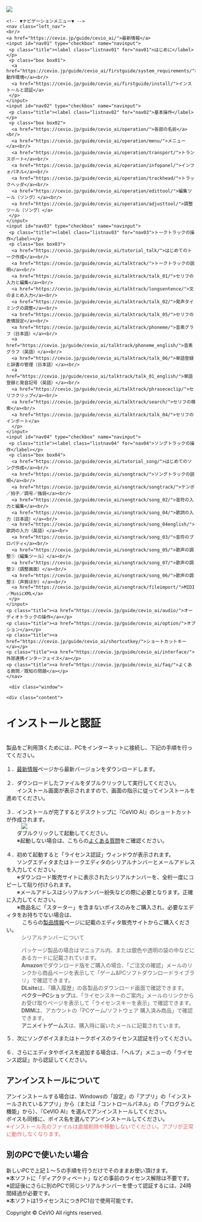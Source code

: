 <!doctype html>
<html>
<head>
   <meta charset="utf-8"/>
   <title>CeVIO AI ユーザーズガイド ┃ インストールと認証</title>
   <link rel="stylesheet" href="../../css/style.css">
</head>

<body>
    <!-- ▼ヘッダー▼ -->
    <div class="header">
  <img src="https://cevio.jp/guide/cevio_ai/image/header_image_title.png">
</div>   <!-- ▲ヘッダー▲ -->
   
   <main class="main">

   <!-- ▼ナビゲーションメニュー▼ -->
    <!-- ▼ナビゲーションメニュー▼ -->
    <nav class="left_nav">
    <br/>
    <a href="https://cevio.jp/guide/cevio_ai/">最新情報</a>
    <input id="nav01" type="checkbox" name="navinput">
     <p class="title"><label class="listnav01" for="nav01">はじめに</label></p>
     <p class="box box01">
      <a href="https://cevio.jp/guide/cevio_ai/firstguide/system_requirements/">動作環境</a><br/>
      <a href="https://cevio.jp/guide/cevio_ai/firstguide/install/">インストールと認証</a>
     </p>
    </input>
    <input id="nav02" type="checkbox" name="navinput">
     <p class="title"><label class="listnav02" for="nav02">基本操作</label></p>
     <p class="box box02">
      <a href="https://cevio.jp/guide/cevio_ai/operation/">各部の名前</a><br/>
      <a href="https://cevio.jp/guide/cevio_ai/operation/menu/">メニュー</a><br/>
      <a href="https://cevio.jp/guide/cevio_ai/operation/transport/">トランスポート</a><br/>
      <a href="https://cevio.jp/guide/cevio_ai/operation/infopanel/">インフォパネル</a><br/>
      <a href="https://cevio.jp/guide/cevio_ai/operation/trackhead/">トラックヘッダ</a><br/>
      <a href="https://cevio.jp/guide/cevio_ai/operation/edittool/">編集ツール（ソング）</a><br/>
      <a href="https://cevio.jp/guide/cevio_ai/operation/adjusttool/">調整ツール（ソング）</a>
     </p>
    </input>
    <input id="nav03" type="checkbox" name="navinput">
     <p class="title"><label class="listnav03" for="nav03">トークトラックの操作</label></p>
     <p class="box box03">
      <a href="https://cevio.jp/guide/cevio_ai/tutorial_talk/">はじめてのトーク作成</a><br/>
      <a href="https://cevio.jp/guide/cevio_ai/talktrack/">トークトラックの説明</a><br/>
      <a href="https://cevio.jp/guide/cevio_ai/talktrack/talk_01/">セリフの入力と編集</a><br/>
      <a href="https://cevio.jp/guide/cevio_ai/talktrack/longsentence/">文のまとめ入力</a><br/>
      <a href="https://cevio.jp/guide/cevio_ai/talktrack/talk_02/">発声タイミングの調整</a><br/>
      <a href="https://cevio.jp/guide/cevio_ai/talktrack/talk_05/">セリフの表情設定</a><br/>
      <a href="https://cevio.jp/guide/cevio_ai/talktrack/phoneme/">音素グラフ（日本語）</a><br/>
      <a href="https://cevio.jp/guide/cevio_ai/talktrack/phoneme_english/">音素グラフ（英語）</a><br/>
      <a href="https://cevio.jp/guide/cevio_ai/talktrack/talk_06/">単語登録と辞書の管理（日本語）</a><br/>
      <a href="https://cevio.jp/guide/cevio_ai/talktrack/talk_01_english/">単語登録と発音記号（英語）</a><br/>
      <a href="https://cevio.jp/guide/cevio_ai/talktrack/phrasececlip/">セリフクリップ</a><br/>
      <a href="https://cevio.jp/guide/cevio_ai/talktrack/search/">セリフの検索</a><br/>
      <a href="https://cevio.jp/guide/cevio_ai/talktrack/talk_04/">セリフのインポート</a>
      </p>
    </input>
    <input id="nav04" type="checkbox" name="navinput">
     <p class="title"><label class="listnav04" for="nav04">ソングトラックの操作</label></p>
     <p class="box box04">
      <a href="https://cevio.jp/guide/cevio_ai/tutorial_song/">はじめてのソング作成</a><br/>
      <a href="https://cevio.jp/guide/cevio_ai/songtrack/">ソングトラックの説明</a><br/>
      <a href="https://cevio.jp/guide/cevio_ai/songtrack/songtrack/">テンポ／拍子／調号／強弱</a><br/>
      <a href="https://cevio.jp/guide/cevio_ai/songtrack/song_02/">音符の入力と編集</a><br/>
      <a href="https://cevio.jp/guide/cevio_ai/songtrack/song_04/">歌詞の入力（日本語）</a><br/>
      <a href="https://cevio.jp/guide/cevio_ai/songtrack/song_04english/">歌詞の入力（英語）</a><br>
      <a href="https://cevio.jp/guide/cevio_ai/songtrack/song_03/">音符のプロパティ</a><br/>
      <a href="https://cevio.jp/guide/cevio_ai/songtrack/song_05/">歌声の調整①（編集ツール）</a><br/>
      <a href="https://cevio.jp/guide/cevio_ai/songtrack/song_07/">歌声の調整②（調整画面）</a><br/>
      <a href="https://cevio.jp/guide/cevio_ai/songtrack/song_06/">歌声の調整③（声質ほか）</a><br/>
      <a href="https://cevio.jp/guide/cevio_ai/songtrack/fileimport/">MIDI／MusicXML</a>
     </p>
    </input>
    <p class="title"><a href="https://cevio.jp/guide/cevio_ai/audio/">オーディオトラックの操作</a></p>
    <p class="title"><a href="https://cevio.jp/guide/cevio_ai/option/">オプション</a></p>
    <p class="title"><a href="https://cevio.jp/guide/cevio_ai/shortcutkey/">ショートカットキー</a></p>
    <p class="title"><a href="https://cevio.jp/guide/cevio_ai/interface/">外部連携インターフェイス</a></p>
    <p class="title"><a href="https://cevio.jp/guide/cevio_ai/faq/">よくある質問／既知の問題</a></p>
    </nav>
<!-- ▲ナビゲーションメニュー▲ -->   <!-- ▲ナビゲーションメニュー▲ -->

     <div class="window">
   <!-- ▼コンテンツ要素▼ -->
    <div class="content">
<h1>インストールと認証</h1>
<br/>
<div class="main_text">
製品をご利用頂くためには、PCをインターネットに接続し、下記の手順を行ってください。<br/>
<br/>
１．<a rel='nofollow' href="https://cevio.jp/guide/cevio_ai/">最新情報</a>ページから最新バージョンをダウンロードします。<br/>
<br/>
２．ダウンロードしたファイルをダブルクリックして実行してください。<br/>
　　インストール画面が表示されますので、画面の指示に従ってインストールを進めてください。<br/>
<br/>
３．インストールが完了するとデスクトップに『CeVIO AI』のショートカットが作成されます。<br/>
<blockquote style='margin:0px 0px 0px 40px;border:none;padding:0px'>
<div><img src='../../image/icon.png' border='0'/></div>
</blockquote>
　　ダブルクリックして起動してください。<br/>
　　※起動しない場合は、こちらの<a href="https://cevio.jp/guide/cevio_ai/faq/">よくある質問</a>をご確認ください。<br/>
<br/>
４．初めて起動すると「ライセンス認証」ウィンドウが表示されます。<br/>
　　ソングエディタまたはトークエディタのシリアルナンバーとメールアドレスを入力してください。<br/>
　　※ダウンロード販売サイトに表示されたシリアルナンバーを、全桁一度にコピーして貼り付けられます。<br/>
　　※メールアドレスはシリアルナンバー紛失などの際に必要となります。正確に入力してください。<br/>
　　※商品名に「スターター」を含まないボイスのみをご購入され、必要なエディタをお持ちでない場合は、<br/>
　　　こちらの<a target='_blank' href='https://cevio.jp/products_cevio_ai/'>製品情報</a>ページに記載のエディタ販売サイトからご購入ください。<br/>

<blockquote style='margin:0 0 0 40px;border:none;padding:0px'>
<div class="box30">
<div class="box-title">シリアルナンバーについて</div>
<p>
パッケージ製品の場合はマニュアル内、または銀色や透明の袋の中などにあるカードに記載されています。
<br/>
<b>Amazon</b>でダウンロード版をご購入の場合、「ご注文の確認」メールのリンクから商品ページを表示して「ゲーム&PCソフトダウンロードライブラリ」で確認できます。<br/>
<b>DLsite</b>は、「購入履歴」の各製品のダウンロード画面で確認できます。<br/>
<b>ベクターPCショップ</b>は、「ライセンスキーのご案内」メールのリンクからお受け取りページを表示して「ライセンスキーを表示」で確認できます。<br/>
<b>DMM</b>は、アカウントの「PCゲーム/ソフトウェア 購入済み商品」で確認できます。<br/>
<b>アニメイトゲームス</b>は、購入時に届いたメールに記載されています。
</p>
</div>
</blockquote>

５．次にソングボイスまたはトークボイスのライセンス認証を行ってください。<br/>
<br/>
６．さらにエディタやボイスを追加する場合は、「ヘルプ」メニューの「ライセンス認証」から認証してください。<br/>

<h2>アンインストールについて</h2>
アンインストールする場合は、Windowsの「設定」の「アプリ」の「インストールされているアプリ」から（または「コントロールパネル」の「プログラムと機能」から）、『CeVIO AI』を選んでアンインストールしてください。<br/>
ボイスも同様に、ボイス名を選んでアンインストールしてください。<br/>
<font color="#e06666">※インストール先のファイルは直接削除や移動しないでください。アプリが正常に動作しなくなります。</font><br/>

<h2>別のPCで使いたい場合</h2>
新しいPCで上記１～５の手順を行うだけでそのままお使い頂けます。<br/>
※本ソフトに「ディアクティベート」などの事前のライセンス解除は不要です。<br/>
※認証後にさらに別のPCで同じシリアルナンバーを使って認証するには、24時間経過が必要です。<br/>
※本ソフトは1ライセンスにつきPC1台で使用可能です。<br/>

</div>
</div>
   <!-- ▲コンテンツ要素▲ -->
  </div>
  </main>
    
</body>

 <!-- ▼フッター▼ -->
  <div class="footer">
 <p>Copyright © CeVIO All rights reserved.</p>
</div>
 <!-- ▲フッター▲ -->